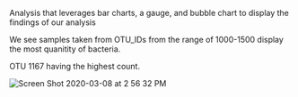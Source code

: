 Analysis that leverages bar charts, a gauge, and bubble chart to display the findings of our analysis

We see samples taken from OTU_IDs from the range of 1000-1500 display the most quanitity of bacteria.

OTU 1167 having the highest count. 

![Screen Shot 2020-03-08 at 2 56 32 PM](https://user-images.githubusercontent.com/57683863/76169291-0c99bf00-614d-11ea-9a6e-f847deed3c82.png)
